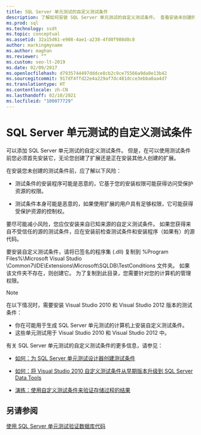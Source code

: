 ```yaml
---
title: SQL Server 单元测试的自定义测试条件
description: 了解如何安装 SQL Server 单元测试的自定义测试条件。 查看安装未创建的测试条件所涉及的风险。
ms.prod: sql
ms.technology: ssdt
ms.topic: conceptual
ms.assetid: 32a15d61-e908-4ae1-a238-4fd0f988d8c8
author: markingmyname
ms.author: maghan
ms.reviewer: “”
ms.custom: seo-lt-2019
ms.date: 02/09/2017
ms.openlocfilehash: d7935744497dddce8cb2c9ce75566a9da8e13b42
ms.sourcegitcommit: 917df4ffd22e4a229af7dc481dcce3ebba0aa4d7
ms.translationtype: HT
ms.contentlocale: zh-CN
ms.lasthandoff: 02/10/2021
ms.locfileid: "100077729"
---
```

# <a name="custom-test-conditions-for-sql-server-unit-tests"></a>SQL Server 单元测试的自定义测试条件

可以添加 SQL Server 单元测试的自定义测试条件。 但是，在可以使用测试条件前您必须首先安装它，无论您创建了扩展还是正在安装其他人创建的扩展。  
  
在安装您未创建的测试条件前，应了解以下风险：  
  
-   测试条件的安装程序可能是恶意的，它基于您的安装权限可能获得访问受保护资源的权限。  
  
-   测试条件本身可能是恶意的，如果使用扩展的用户具有足够权限，它可能获得受保护资源的控制权。  
  
要尽可能减小风险，您应仅安装来自已知来源的自定义测试条件。 如果您获得来自不受信任的源的测试条件，应在安装前检查测试条件和安装程序（如果有）的源代码。  
  
要安装自定义测试条件，请将已签名的程序集 (.dll) 复制到 %Program Files%\Microsoft Visual Studio <Version>\Common7\IDE\Extensions\Microsoft\SQLDB\TestConditions 文件夹。 如果该文件夹不存在，则创建它。 为了复制到此目录，您需要针对您的计算机的管理权限。  
  
> [!NOTE]  
> 在以下情况时，需要安装 Visual Studio 2010 和 Visual Studio 2012 版本的测试条件：  
>   
> -   你在可能用于生成 SQL Server 单元测试的计算机上安装自定义测试条件。  
> -   这些单元测试用于 Visual Studio 2010 和 Visual Studio 2012 中。  
  
有关 SQL Server 单元测试的自定义测试条件的更多信息，请参见：  
  
-   [如何：为 SQL Server 单元测试设计器创建测试条件](../ssdt/how-to-create-test-conditions-for-the-sql-server-unit-test-designer.md)  
  
-   [如何：将 Visual Studio 2010 自定义测试条件从早期版本升级到 SQL Server Data Tools](../ssdt/how-to-upgrade-visual-studio-2010-custom-test-condition-to-ssdt.md)  
  
-   [演练：使用自定义测试条件来验证存储过程的结果](../ssdt/walkthrough-use-custom-test-condition-to-verify-stored-procedure-results.md)  
  
## <a name="see-also"></a>另请参阅  
[使用 SQL Server 单元测试验证数据库代码](../ssdt/verifying-database-code-by-using-sql-server-unit-tests.md)  
  
